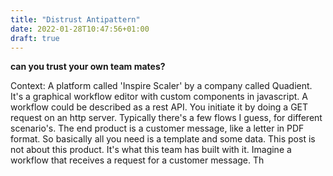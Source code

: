 ```yaml
---
title: "Distrust Antipattern"
date: 2022-01-28T10:47:56+01:00
draft: true
---
```


__can you trust your own team mates?__

Context:
A platform called 'Inspire Scaler' by a company called Quadient. It's a graphical workflow editor with custom components in javascript. A workflow could be described as a rest API. You initiate it by doing a GET request on an http server. Typically there's a few flows I guess, for different scenario's. The end product is a customer message, like a letter in PDF format. So basically all you need is a template and some data.
This post is not about this product. It's what this team has built with it. 
Imagine a workflow that receives a request for a customer message. Th
